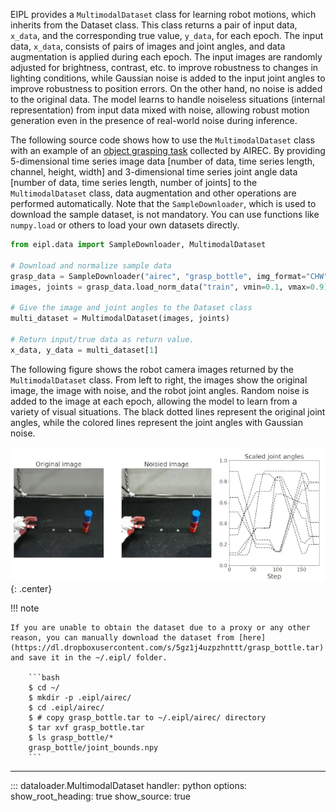 


EIPL provides a `MultimodalDataset` class for learning robot motions, which inherits from the Dataset class. This class returns a pair of input data, `x_data`, and the corresponding true value, `y_data`, for each epoch. The input data, `x_data`, consists of pairs of images and joint angles, and data augmentation is applied during each epoch. The input images are randomly adjusted for brightness, contrast, etc. to improve robustness to changes in lighting conditions, while Gaussian noise is added to the input joint angles to improve robustness to position errors. On the other hand, no noise is added to the original data. The model learns to handle noiseless situations (internal representation) from input data mixed with noise, allowing robust motion generation even in the presence of real-world noise during inference.

The following source code shows how to use the `MultimodalDataset` class with an example of an [object grasping task](../teach/overview.md) collected by AIREC. By providing 5-dimensional time series image data [number of data, time series length, channel, height, width] and 3-dimensional time series joint angle data [number of data, time series length, number of joints] to the `MultimodalDataset` class, data augmentation and other operations are performed automatically. Note that the `SampleDownloader`, which is used to download the sample dataset, is not mandatory. You can use functions like `numpy.load` or others to load your own datasets directly.



```python title="How to use dataloader" linenums="1"
from eipl.data import SampleDownloader, MultimodalDataset

# Download and normalize sample data
grasp_data = SampleDownloader("airec", "grasp_bottle", img_format="CHW")
images, joints = grasp_data.load_norm_data("train", vmin=0.1, vmax=0.9)

# Give the image and joint angles to the Dataset class
multi_dataset = MultimodalDataset(images, joints)

# Return input/true data as return value.
x_data, y_data = multi_dataset[1]
```

The following figure shows the robot camera images returned by the `MultimodalDataset` class. From left to right, the images show the original image, the image with noise, and the robot joint angles. Random noise is added to the image at each epoch, allowing the model to learn from a variety of visual situations. The black dotted lines represent the original joint angles, while the colored lines represent the joint angles with Gaussian noise.


![dataset](img/vis_dataset.webp){: .center}


!!! note
    
    If you are unable to obtain the dataset due to a proxy or any other reason, you can manually download the dataset from [here](https://dl.dropboxusercontent.com/s/5gz1j4uzpzhnttt/grasp_bottle.tar) and save it in the ~/.eipl/ folder.

        ```bash            
        $ cd ~/
        $ mkdir -p .eipl/airec/
        $ cd .eipl/airec/
        $ # copy grasp_bottle.tar to ~/.eipl/airec/ directory
        $ tar xvf grasp_bottle.tar
        $ ls grasp_bottle/*
        grasp_bottle/joint_bounds.npy
        ```


<!-- #################################################################################################### -->
---- 
::: dataloader.MultimodalDataset
    handler: python
    options:
      show_root_heading: true
      show_source: true
